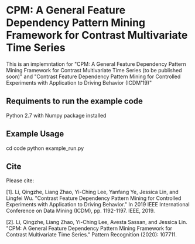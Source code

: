 # CPM: A General Feature Dependency Pattern Mining Framework for Contrast Multivariate Time Series
This is an implemntation for "CPM: A General Feature Dependency Pattern Mining Framework for Contrast Multivariate Time Series (to be published soon)" and "Contrast Feature Dependency Pattern Mining for Controlled Experiments with Application to Driving Behavior (ICDM'19)" 


##  Requiments to run the example code
Python 2.7 with Numpy package installed

##  Example Usage ###############
cd code
python example_run.py

## Cite

Please cite:

[1]. Li, Qingzhe, Liang Zhao, Yi-Ching Lee, Yanfang Ye, Jessica Lin, and Lingfei Wu. "Contrast Feature Dependency Pattern Mining for Controlled Experiments with Application to Driving Behavior." In 2019 IEEE International Conference on Data Mining (ICDM), pp. 1192-1197. IEEE, 2019.

[2]. Li, Qingzhe, Liang Zhao, Yi-Ching Lee, Avesta Sassan, and Jessica Lin. "CPM: A General Feature Dependency Pattern Mining Framework for Contrast Multivariate Time Series." Pattern Recognition (2020): 107711.
